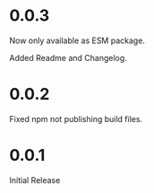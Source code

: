 # 0.0.3

Now only available as ESM package.

Added Readme and Changelog.

# 0.0.2

Fixed npm not publishing build files.

# 0.0.1

Initial Release
